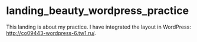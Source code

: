 # landing_beauty_wordpress_practice
This landing is about my practice. 
I have integrated the layout in WordPress: http://co09443-wordpress-6.tw1.ru/.
